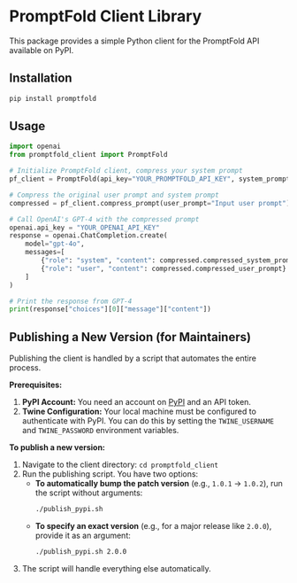# PromptFold Client Library

This package provides a simple Python client for the PromptFold API available on PyPI.

## Installation
```bash
pip install promptfold
```

## Usage

```python
import openai
from promptfold_client import PromptFold

# Initialize PromptFold client, compress your system prompt
pf_client = PromptFold(api_key="YOUR_PROMPTFOLD_API_KEY", system_prompt="Your system prompt.")

# Compress the original user prompt and system prompt
compressed = pf_client.compress_prompt(user_prompt="Input user prompt")

# Call OpenAI's GPT-4 with the compressed prompt
openai.api_key = "YOUR_OPENAI_API_KEY"
response = openai.ChatCompletion.create(
    model="gpt-4o",
    messages=[
        {"role": "system", "content": compressed.compressed_system_prompt},
        {"role": "user", "content": compressed.compressed_user_prompt}
    ]
)

# Print the response from GPT-4
print(response["choices"][0]["message"]["content"])

```

## Publishing a New Version (for Maintainers)

Publishing the client is handled by a script that automates the entire process.

**Prerequisites:**
1.  **PyPI Account:** You need an account on [PyPI](https://pypi.org) and an API token.
2.  **Twine Configuration:** Your local machine must be configured to authenticate with PyPI. You can do this by setting the `TWINE_USERNAME` and `TWINE_PASSWORD` environment variables.

**To publish a new version:**
1.  Navigate to the client directory: `cd promptfold_client`
2.  Run the publishing script. You have two options:
    *   **To automatically bump the patch version** (e.g., `1.0.1` -> `1.0.2`), run the script without arguments:
        ```bash
        ./publish_pypi.sh
        ```
    *   **To specify an exact version** (e.g., for a major release like `2.0.0`), provide it as an argument:
        ```bash
        ./publish_pypi.sh 2.0.0
        ```
3.  The script will handle everything else automatically.